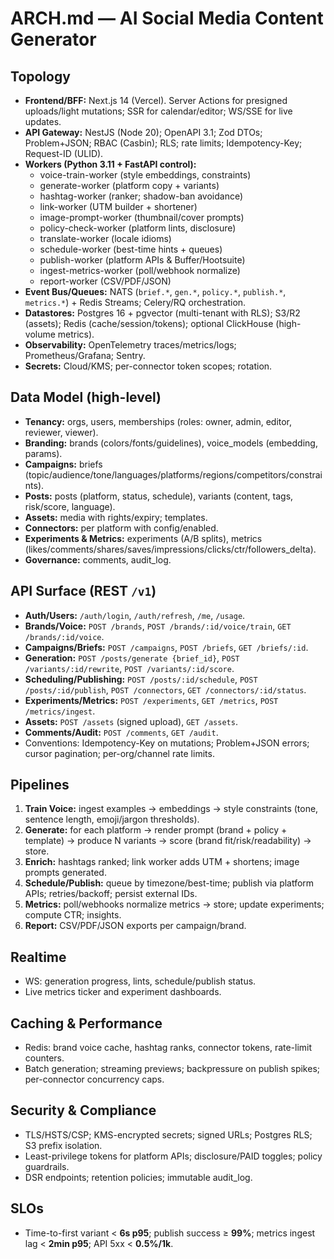 # ARCH.md — AI Social Media Content Generator

## Topology
- **Frontend/BFF:** Next.js 14 (Vercel). Server Actions for presigned uploads/light mutations; SSR for calendar/editor; WS/SSE for live updates.
- **API Gateway:** NestJS (Node 20); OpenAPI 3.1; Zod DTOs; Problem+JSON; RBAC (Casbin); RLS; rate limits; Idempotency-Key; Request-ID (ULID).
- **Workers (Python 3.11 + FastAPI control):**
  - voice-train-worker (style embeddings, constraints)
  - generate-worker (platform copy + variants)
  - hashtag-worker (ranker; shadow-ban avoidance)
  - link-worker (UTM builder + shortener)
  - image-prompt-worker (thumbnail/cover prompts)
  - policy-check-worker (platform lints, disclosure)
  - translate-worker (locale idioms)
  - schedule-worker (best-time hints + queues)
  - publish-worker (platform APIs & Buffer/Hootsuite)
  - ingest-metrics-worker (poll/webhook normalize)
  - report-worker (CSV/PDF/JSON)
- **Event Bus/Queues:** NATS (`brief.*`, `gen.*`, `policy.*`, `publish.*`, `metrics.*`) + Redis Streams; Celery/RQ orchestration.
- **Datastores:** Postgres 16 + pgvector (multi-tenant with RLS); S3/R2 (assets); Redis (cache/session/tokens); optional ClickHouse (high-volume metrics).
- **Observability:** OpenTelemetry traces/metrics/logs; Prometheus/Grafana; Sentry.
- **Secrets:** Cloud/KMS; per-connector token scopes; rotation.

## Data Model (high-level)
- **Tenancy:** orgs, users, memberships (roles: owner, admin, editor, reviewer, viewer).
- **Branding:** brands (colors/fonts/guidelines), voice_models (embedding, params).
- **Campaigns:** briefs (topic/audience/tone/languages/platforms/regions/competitors/constraints).
- **Posts:** posts (platform, status, schedule), variants (content, tags, risk/score, language).
- **Assets:** media with rights/expiry; templates.
- **Connectors:** per platform with config/enabled.
- **Experiments & Metrics:** experiments (A/B splits), metrics (likes/comments/shares/saves/impressions/clicks/ctr/followers_delta).
- **Governance:** comments, audit_log.

## API Surface (REST `/v1`)
- **Auth/Users:** `/auth/login`, `/auth/refresh`, `/me`, `/usage`.
- **Brands/Voice:** `POST /brands`, `POST /brands/:id/voice/train`, `GET /brands/:id/voice`.
- **Campaigns/Briefs:** `POST /campaigns`, `POST /briefs`, `GET /briefs/:id`.
- **Generation:** `POST /posts/generate {brief_id}`, `POST /variants/:id/rewrite`, `POST /variants/:id/score`.
- **Scheduling/Publishing:** `POST /posts/:id/schedule`, `POST /posts/:id/publish`, `POST /connectors`, `GET /connectors/:id/status`.
- **Experiments/Metrics:** `POST /experiments`, `GET /metrics`, `POST /metrics/ingest`.
- **Assets:** `POST /assets` (signed upload), `GET /assets`.
- **Comments/Audit:** `POST /comments`, `GET /audit`.
- Conventions: Idempotency-Key on mutations; Problem+JSON errors; cursor pagination; per-org/channel rate limits.

## Pipelines
1. **Train Voice:** ingest examples → embeddings → style constraints (tone, sentence length, emoji/jargon thresholds).
2. **Generate:** for each platform → render prompt (brand + policy + template) → produce N variants → score (brand fit/risk/readability) → store.
3. **Enrich:** hashtags ranked; link worker adds UTM + shortens; image prompts generated.
4. **Schedule/Publish:** queue by timezone/best-time; publish via platform APIs; retries/backoff; persist external IDs.
5. **Metrics:** poll/webhooks normalize metrics → store; update experiments; compute CTR; insights.
6. **Report:** CSV/PDF/JSON exports per campaign/brand.

## Realtime
- WS: generation progress, lints, schedule/publish status.
- Live metrics ticker and experiment dashboards.

## Caching & Performance
- Redis: brand voice cache, hashtag ranks, connector tokens, rate-limit counters.
- Batch generation; streaming previews; backpressure on publish spikes; per-connector concurrency caps.

## Security & Compliance
- TLS/HSTS/CSP; KMS-encrypted secrets; signed URLs; Postgres RLS; S3 prefix isolation.
- Least-privilege tokens for platform APIs; disclosure/PAID toggles; policy guardrails.
- DSR endpoints; retention policies; immutable audit_log.

## SLOs
- Time-to-first variant < **6s p95**; publish success ≥ **99%**; metrics ingest lag < **2min p95**; API 5xx < **0.5%/1k**.
